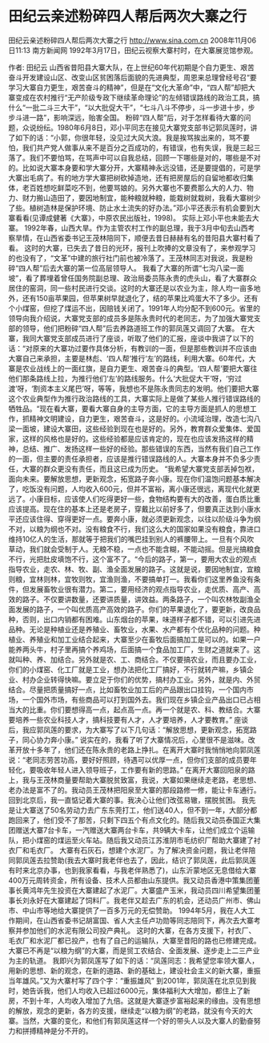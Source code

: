 # 田纪云亲述粉碎四人帮后两次大寨之行

田纪云亲述粉碎四人帮后两次大寨之行
http://www.sina.com.cn  2008年11月06日11:13   南方新闻网
1992年3月17日，田纪云视察大寨村时，在大寨展览馆参观。

作者: 田纪云
山西省昔阳县大寨大队，在上世纪60年代初期是个自力更生、艰苦奋斗开发建设山区、改变山区贫困落后面貌的先进典型，周恩来总理曾经号召“要学习大寨自力更生，艰苦奋斗的精神”，但是在“文化大革命”中，“四人帮”却把大寨变成在农村推行“无产阶级专政下继续革命理论”的左倾错误路线的政治工具，搞什么“一批二斗三大干”，“以大批促大干”，“七斗八斗不停步，斗一步进十步，步步斗进一路”，影响深远，贻害全国。
粉碎“四人帮”后，对于怎样看待大寨的问题，众说纷纭。1980年6月8日，邓小平同志在接见大寨党支部书记郭凤莲时，讲了如下的话：“小郭，你很年轻，没见过大风大浪。我是挨骂挨出来的，骂不要怕，我们共产党人做事从来不是百分之百成功的，有错误，也有失误，我是三起三落了。我们不要怕骂，在骂声中可以自我总结，回顾一下哪些是对的，哪些是不对的。比如说大寨本身要和学大寨分开，大寨精神永远没错，还是要提倡的，可是学大寨出毛病了。有的地方学大寨把树砍掉造地，还有把房屋后的自留地都收归集体，老百姓想吃鲜菜吃不到，他要骂娘的。另外大寨也不要费那么大的人力、物力、财力搬山造田了，要因地制宜，能种粮就种粮，能栽树就栽树，我看大寨树少了些。植树造林是保护环境、防止水土流失的好办法。”邓小平还表示有机会要到大寨看看(见谭成健著《大寨》，中原农民出版社，1998)。
实际上邓小平也未能去大寨。
1992年春，山西大旱。作为主管农村工作的副总理，我于3月中旬去山西考察旱情，在山西省委书记王茂林陪同下，顺便去昔日赫赫有名的昔阳县大寨村看了看。
这时的大寨，已失去了昔日的光环，报刊上吹捧的文章没有了，来参观学习的也没有了，“文革”中建的旅行社门前也被冷落了。王茂林同志对我说，我是粉碎“四人帮”后去大寨的第一位高层领导人。
我看了大寨的所谓“七沟八梁一面坡”，看了葬埋着曾任国务院副总理、政治局委员陈永贵的虎头山，看了大寨群众居住的窑洞，同一些村民进行交谈。这时的大寨还是以农业为主，除人均一亩多地外，还有150亩苹果园，但苹果树早就退化了，结的苹果比鸡蛋大不了多少。还有个小煤窑，但挖了煤运不出，因赔钱关闭了。1991年人均分配不到600元。省里的领导向我介绍说，大寨党支部的成员多是陈永贵时代的老同志，为了加强大寨党支部的领导，他们把粉碎“四人帮”后去养路道班工作的郭凤莲又调回了大寨。
在大寨，我同大寨党支部成员进行了座谈，听取了他们的汇报，座谈中我讲了以下的话：“对原来的大寨功过要作具体分析，有教训的一面，但是那些教训并不应该由大寨自己来承担，主要是林彪、‘四人帮’推行‘左’的路线，利用大寨。60年代，大寨是农业战线上的一面红旗，是自力更生、艰苦奋斗的典型。‘四人帮’要把大寨往他们那条路线上拉，为推行他们‘左’的路线服务。什么‘大批促大干’呀，‘穷过渡’呀，‘割资本主义尾巴’呀，等等，我想也不是陈永贵同志的发明。他们要把大寨这个农业典型作为推行政治路线的工具，大寨实际上是做了某些人推行错误路线的牺牲品。“现在看大寨，要看大寨自身的主导方面，它的主导方面是抓人的思想工作，抓精神文明建设，自力更生，艰苦奋斗，这是好的。小流域治理，改造七沟八梁一面坡，建设大寨田，这些经验到现在也是好的。另外，教育群众爱集体、爱国家，这样的风格也是好的。这些经验都是应该肯定的，现在也应该发扬这样的精神，总结、推广、发扬这样一些好的经验。那些错误的东西，当然有我们自己工作的一面，但主要的责任承担者，应该是推行错误路线的人。大寨本身并不负多少责任，大寨的群众更没有责任，而且这已成为历史。
“我希望大寨党支部丢掉包袱，面向未来。要解放思想，更新观念，拓宽路子奔小康。现在你们温饱问题基本解决了，吃饭没有问题，人均收入600元，但并不富裕，离小康还很远，离现代化就更远了。小康目标，应该使人们吃得更好一些，食物结构要有大的改善，蛋白质比重应该提高。现在住的基本上还是老房子，穿戴比以前好多了，但要真正达到小康水平还应该住得、穿得更好一点。要奔小康，就必须更新观念，以往以阶级斗争为纲不对，以粮为纲也不对。没有粮食不行，我们这么大的国家如果没有粮食，靠进口维持10亿人的生活，那就等于把我们的嘴巴挂到别人的裤腰带上。一旦有个风吹草动，我们就会受制于人。无粮不稳，一点也不能含糊，不能动摇。但是光搞粮食不行，光把肚皮填饱不行，这个富不了。“今后的路子，第一，要用大农业的观点指导农业，走农、林、牧、副、渔全面发展的路子。这就是说，要因地制宜，宜粮则粮，宜林则林，宜牧则牧，宜渔则渔，不要搞单打一。我看你们这里养鱼没有条件，但发展畜牧业很有潜力。第二，要用经济的观点指导农业，走优质、高产、高效的路子。不仅要讲数量，还要讲质量，讲效益。两条路子，一个叫农林牧副渔全面发展的路子，一个叫优质高产高效的路子。你们的苹果退化了，要更新，改良品种，否则，出口内销都有困难。山东烟台的苹果，味道样子都不错，可以引进先进品种。无论是种植业还是养殖业、畜牧业，水果、水产都有个优化品种的问题。种植业、养殖业和加工业结合起来，大寨至少在畜牧后面搞加工是可以的。如果一户能养两头牛，村子里再搞个养鸡场，后面搞一个食品加工厂，生财之道就来了。这就叫种、养、加结合。另外就是农、工、商结合。不仅要搞农业，而且要办工业，你们的小煤窑、化工厂就是工业，想办法把化工厂搞好，不行就转产嘛，乡镇企业、村办企业转得快嘛。要立足于你们的优势，搞村办工业。另外，就是内、外贸结合。尽量把质量搞好一点，比如畜牧业加工后的产品跟出口挂钩，一个国内市场，一个国外市场，有些商品可以打到国外去。我们现在乡镇企业产品出口已占相当大的比重。你们要想得高一点，起点高一点。再一个就是农、科、教结合。大寨要培养一些农业科技人才，搞科技要有人才，人才要培养，人才要教育。”
座谈后，我应郭凤莲的要求，为大寨写了以下几句话：“解放思想，更新观念，拓宽路子，同心协力奔小康。”
说实在的，我看了听了大寨情况后，心里很不是滋味。改革开放十多年了，他们还在陈永贵的老路上挣扎。在离开大寨时我悄悄地向郭凤莲说：“老同志劳苦功高，要好好照顾，待遇可以优厚一点，但你们支部的成员要年轻化，要吸收年轻人进入领导班子，工作要有新的思路。”
在离开大寨回阳泉的路上，我与王茂林商量要帮助大寨脱贫致富，我说，大寨如果继续走老路，老思想、老办法是富不了的。我动员王茂林把阳泉至大寨的那段路修一修，能让卡车通行。
回到北京后，我一直惦记着大寨的事。我决心让他们改弦易辙，摆脱贫困。
我先是让大寨送了50名劳动力去广东东莞打工，他们送40人，但不到一年，大部分都跑回来了，他们受不了那苦，只剩下四五个有点文化的。随后我又动员泰国正大集团赠送大寨7台卡车，一汽赠送大寨两台卡车，共9辆大卡车，让他们成立个运输队，把小煤窑的煤运至火车站。随后我又动员江苏淮阴市毛纺织厂帮助大寨建了衬衣厂和毛衣厂。
大寨有石灰石，想建个水泥厂。为了解决资金问题，我让老伴陪同郭凤莲去拉赞助(我去大寨时我老伴也去了，因此，结识了郭凤莲，此后郭凤莲有时来北京办事，也到我家看看，与我老伴熟悉了)，山东沂蒙地区无息借给大寨400万元周转资金，所有设备、技术人员都由山东提供。我又动员香港中策集团董事长黄鸿年先生投资在大寨建起了水泥厂。大寨盛产玉米，我动员四川希望集团董事长刘永好在大寨建起了饲料厂。我老伴又趁去广东的机会，还动员广州市、佛山市、中山市等地给大寨提供了一百多万元的无偿赞助。
1994年5月，我在人大工作期间，在山西省委书记胡富国、省人大主任卢功勋等同志陪同下，再次去大寨考察并参加他们的水泥有限公司投产典礼。
这时的大寨，在各方支援下，衬衣厂、毛衣厂和水泥厂都已投产，也有了自己的运输队，大寨至昔阳的路也已修建完成。大寨已不再是“以粮为纲”的大寨，而是贸工农结合、全面发展、逐步走上二三产业为主的轨道。
我即兴为郭凤莲写了如下的话：“凤莲同志：我希望您率领大寨人，用新的思想、新的观念，在新的道路、新的基础上，建设社会主义的新大寨，重振当年雄风。”又为大寨村写了四个字：“重振雄风”
到2001年，郭凤莲在北京见到我时，她告诉我，他们人均收入已超过6000元，集体福利大大增加，都住上了新房，不到十年，人均收入增加了九倍。这就是大寨逐步富裕起来的缘由。没有思想的解放，观念的更新，各方的支援，继续走“以粮为纲”的老路，就没有今天的大寨。当然，大寨的变化，和他们有郭凤莲这样一个好的带头人以及大寨人的勤奋努力和拼搏精神是分不开的。

